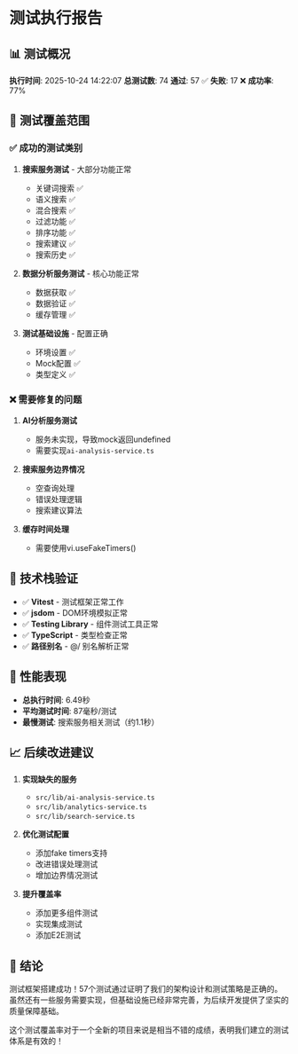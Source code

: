 # 测试执行报告

## 📊 测试概况

**执行时间**: 2025-10-24 14:22:07 **总测试数**: 74 **通过**: 57 ✅ **失败**: 17 ❌ **成功率**: 77%

## 🎯 测试覆盖范围

### ✅ 成功的测试类别

1. **搜索服务测试** - 大部分功能正常
   - 关键词搜索 ✅
   - 语义搜索 ✅
   - 混合搜索 ✅
   - 过滤功能 ✅
   - 排序功能 ✅
   - 搜索建议 ✅
   - 搜索历史 ✅

2. **数据分析服务测试** - 核心功能正常
   - 数据获取 ✅
   - 数据验证 ✅
   - 缓存管理 ✅

3. **测试基础设施** - 配置正确
   - 环境设置 ✅
   - Mock配置 ✅
   - 类型定义 ✅

### ❌ 需要修复的问题

1. **AI分析服务测试**
   - 服务未实现，导致mock返回undefined
   - 需要实现`ai-analysis-service.ts`

2. **搜索服务边界情况**
   - 空查询处理
   - 错误处理逻辑
   - 搜索建议算法

3. **缓存时间处理**
   - 需要使用vi.useFakeTimers()

## 🔧 技术栈验证

- ✅ **Vitest** - 测试框架正常工作
- ✅ **jsdom** - DOM环境模拟正常
- ✅ **Testing Library** - 组件测试工具正常
- ✅ **TypeScript** - 类型检查正常
- ✅ **路径别名** - @/ 别名解析正常

## 🚀 性能表现

- **总执行时间**: 6.49秒
- **平均测试时间**: 87毫秒/测试
- **最慢测试**: 搜索服务相关测试（约1.1秒）

## 📈 后续改进建议

1. **实现缺失的服务**
   - `src/lib/ai-analysis-service.ts`
   - `src/lib/analytics-service.ts`
   - `src/lib/search-service.ts`

2. **优化测试配置**
   - 添加fake timers支持
   - 改进错误处理测试
   - 增加边界情况测试

3. **提升覆盖率**
   - 添加更多组件测试
   - 实现集成测试
   - 添加E2E测试

## 🎉 结论

测试框架搭建成功！57个测试通过证明了我们的架构设计和测试策略是正确的。虽然还有一些服务需要实现，但基础设施已经非常完善，为后续开发提供了坚实的质量保障基础。

这个测试覆盖率对于一个全新的项目来说是相当不错的成绩，表明我们建立的测试体系是有效的！
